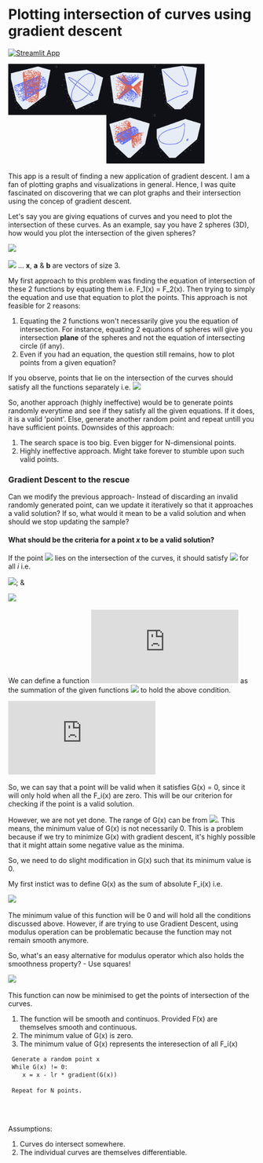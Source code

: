 # Plotting intersection of curves using gradient descent

[![Streamlit App](https://static.streamlit.io/badges/streamlit_badge_black_white.svg)](https://share.streamlit.io/vdivakar/curves-intersection-with-gradient-descent/main/app.py#plotting-intersection-of-curves-using-gradient-descent)

<img src="https://github.com/vdivakar/curves-intersection-with-gradient-descent/blob/main/images/2cylinders.png" width=200 align=left>
<img src="https://github.com/vdivakar/curves-intersection-with-gradient-descent/blob/main/images/2doubleCones.png" width=200 align=left>
<img src="https://github.com/vdivakar/curves-intersection-with-gradient-descent/blob/main/images/doubleCone_cylinder.png" width=200>


This app is a result of finding a new application of gradient descent. I am a fan of plotting graphs and visualizations in general.
Hence, I was quite fascinated on discovering that we can plot graphs and their intersection using the concep of gradient descent.

Let's say you are giving equations of curves and you need to plot the intersection of these curves. As an example, say you have 2 spheres (3D), how would you plot the intersection of the given spheres? 

![](https://latex.codecogs.com/svg.latex?F_1(x)=|\textbf{x}-\textbf{a}|^2-R_1^2) 

![](https://latex.codecogs.com/svg.latex?F_2(x)=|\textbf{x}-\textbf{b}|^2-R_2^2)  ... **x**, **a** & **b** are vectors of size 3.



My first approach to this problem was finding the equation of intersection of these 2 functions by equating them i.e. F_1(x) = F_2(x).
Then trying to simply the equation and use that equation to plot the points. 
This approach is not feasible for 2 reasons:
1. Equating the 2 functions won't necessarily give you the equation of intersection. For instance, equating 2 equations of spheres will
give you intersection **plane** of the spheres and not the equation of intersecting circle (if any).
2. Even if you had an equation, the question still remains, how to plot points from a given equation?


If you observe, points that lie on the intersection of the curves should satisfy all the functions separately i.e. 
![](https://latex.codecogs.com/svg.latex?\forall{i}F_i(x)=0) 


So, another approach (highly ineffective) would be to generate points randomly everytime and see if they satisfy all the given equations.
If it does, it is a valid 'point'. Else, generate another random point and repeat untill you have sufficient points.
Downsides of this approach:
1. The search space is too big. Even bigger for N-dimensional points. 
2. Highly ineffective approach. Might take forever to stumble upon such valid points.

### Gradient Descent to the rescue

Can we modify the previous approach- Instead of discarding an invalid randomly generated point, can we update it iteratively so that it
approaches a valid solution? If so, what would it mean to be a valid solution and when should we stop updating the sample?

#### What should be the criteria for a point *x* to be a valid solution?

If the point ![](https://latex.codecogs.com/svg.latex?x^*) lies on the intersection of the curves, it should satisfy 
![](https://latex.codecogs.com/svg.latex?F_i(x^*)=0) for all *i* i.e. 

![](https://latex.codecogs.com/svg.latex?F_1(x^*)=0);  &

![](https://latex.codecogs.com/svg.latex?F_2(x^*)=0) 

We can define a function ![](https://latex.codecogs.com/svg.latex?G(x)) as the summation of the given functions ![](https://latex.codecogs.com/svg.latex?\sum_{}F_i(x)) to hold the above condition.

![](https://latex.codecogs.com/svg.latex?G(x)=F_1(x)+F_2(x))

So, we can say that a point will be valid when it satisfies G(x) = 0, since it will only hold when all the F_i(x) are zero. 
This will be our criterion for checking if the point is a valid solution.

However, we are not yet done. The range of G(x) can be from ![](https://latex.codecogs.com/svg.latex?(-\infty,\infty)). This means,
the minimum value of G(x) is not necessarily 0. This is a problem because if we try to minimize G(x) with gradient descent, it's highly
possible that it might attain some negative value as the minima.

So, we need to do slight modification in G(x) such that its minimum value is 0.

My first instict was to define G(x) as the sum of absolute F_i(x) i.e.

![](https://latex.codecogs.com/svg.latex?G(x)=|F_1(x)|+|F_2(x)|)

The minimum value of this function will be 0 and will hold all the conditions discussed above.
However, if are trying to use Gradient Descent, using modulus operation can be problematic because the function may not remain smooth anymore.

So, what's an easy alternative for modulus operator which also holds the smoothness property? - Use squares!

![](https://latex.codecogs.com/svg.latex?G(x)=(F_1(x))^2+(F_2(x))^2)

This function can now be minimised to get the points of intersection of the curves.
1. The function will be smooth and continuos. Provided F(x) are themselves smooth and continuous.
2. The minimum value of G(x) is zero.
3. The minimum value of G(x) represents the interesection of all F_i(x)

```
 Generate a random point x
 While G(x) != 0:
    x = x - lr * gradient(G(x))
    
 Repeat for N points.
```



<br>
<br>

Assumptions:
1. Curves do intersect somewhere.
2. The individual curves are themselves differentiable.
















